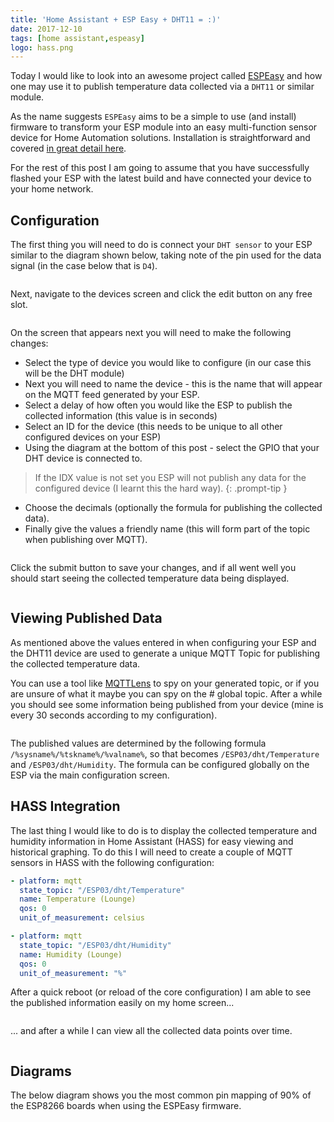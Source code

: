 ```yaml
---
title: 'Home Assistant + ESP Easy + DHT11 = :)'
date: 2017-12-10
tags: [home assistant,espeasy]
logo: hass.png
---
```


Today I would like to look into an awesome project called [ESPEasy](https://www.letscontrolit.com/wiki/index.php/ESPEasy) and how one may use it to publish temperature data collected via a `DHT11` or similar module.

As the name suggests `ESPEasy` aims to be a simple to use (and install) firmware to transform your ESP module into an easy multi-function sensor device for Home Automation solutions. Installation is straightforward and covered [in great detail here](https://www.letscontrolit.com/wiki/index.php/Basics:_Connecting_and_flashing_the_ESP8266).

For the rest of this post I am going to assume that you have successfully flashed your ESP with the latest build and have connected your device to your home network.

## Configuration
The first thing you will need to do is connect your `DHT sensor` to your ESP similar to the diagram shown below, taking note of the pin used for the data signal (in the case below that is `D4`).

<img src="./001.png" alt="" />

Next, navigate to the devices screen and click the edit button on any free slot.

<img src="./002.png" alt="" />

On the screen that appears next you will need to make the following changes:

- Select the type of device you would like to configure (in our case this will be the DHT module)
- Next you will need to name the device - this is the name that will appear on the MQTT feed generated by your ESP.
- Select a delay of how often you would like the ESP to publish the collected information (this value is in seconds)
- Select an ID for the device (this needs to be unique to all other configured devices on your ESP)
- Using the diagram at the bottom of this post - select the GPIO that your DHT device is connected to.

> If the IDX value is not set you ESP will not publish any data for the configured device (I learnt this the hard way).
{: .prompt-tip }

- Choose the decimals (optionally the formula for publishing the collected data).
- Finally give the values a friendly name (this will form part of the topic when publishing over MQTT).

<img src="./003.png" alt="" />

Click the submit button to save your changes, and if all went well you should start seeing the collected temperature data being displayed.

<img src="./004.png" alt="" />

## Viewing Published Data
As mentioned above the values entered in when configuring your ESP and the DHT11 device are used to generate a unique MQTT Topic for publishing the collected temperature data.

You can use a tool like [MQTTLens](https://chrome.google.com/webstore/detail/mqttlens/hemojaaeigabkbcookmlgmdigohjobjm?hl=en) to spy on your generated topic, or if you are unsure of what it maybe you can spy on the # global topic. After a while you should see some information being published from your device (mine is every 30 seconds according to my configuration).

<img src="./005.png" alt="" />

The published values are determined by the following formula `/%sysname%/%tskname%/%valname%`, so that becomes `/ESP03/dht/Temperature` and `/ESP03/dht/Humidity`. The formula can be configured globally on the ESP via the main configuration screen.

## HASS Integration
The last thing I would like to do is to display the collected temperature and humidity information in Home Assistant (HASS) for easy viewing and historical graphing. To do this I will need to create a couple of MQTT sensors in HASS with the following configuration:

```yaml
- platform: mqtt
  state_topic: "/ESP03/dht/Temperature"
  name: Temperature (Lounge)
  qos: 0
  unit_of_measurement: celsius

- platform: mqtt
  state_topic: "/ESP03/dht/Humidity"
  name: Humidity (Lounge)
  qos: 0
  unit_of_measurement: "%"
```

After a quick reboot (or reload of the core configuration) I am able to see the published information easily on my home screen...

<img src="./006.png" alt="" />

... and after a while I can view all the collected data points over time.

<img src="./007.png" alt="" />

## Diagrams
The below diagram shows you the most common pin mapping of 90% of the ESP8266 boards when using the ESPEasy firmware.

<img src="./008.png" alt="" />
